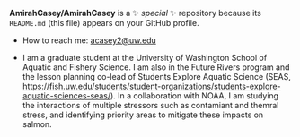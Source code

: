 
**AmirahCasey/AmirahCasey** is a ✨ _special_ ✨ repository because its `README.md` (this file) appears on your GitHub profile.

- How to reach me: acasey2@uw.edu
 
- I am a graduate student at the University of Washington School of Aquatic and Fishery Science. I am also in the Future Rivers program and the lesson planning co-lead of Students Explore Aquatic Science (SEAS, https://fish.uw.edu/students/student-organizations/students-explore-aquatic-sciences-seas/). In a collaboration with NOAA, I am studying the interactions of multiple stressors such as contamiant and themral stress, and identifying priority areas to mitigate these impacts on salmon. 
